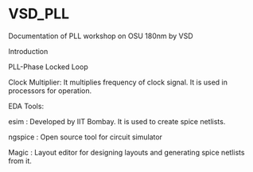 # VSD_PLL
Documentation of PLL workshop on OSU 180nm by VSD 

Introduction

PLL-Phase Locked Loop

Clock Multiplier: It multiplies frequency of clock signal. It is used in processors for operation.

EDA Tools:

esim : Developed by IIT Bombay. It is used to create spice netlists.

ngspice : Open source tool for circuit simulator

Magic : Layout editor for designing layouts and generating spice netlists from it.

